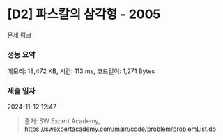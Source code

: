 # [D2] 파스칼의 삼각형 - 2005 

[문제 링크](https://swexpertacademy.com/main/code/problem/problemDetail.do?contestProbId=AV5P0-h6Ak4DFAUq) 

### 성능 요약

메모리: 18,472 KB, 시간: 113 ms, 코드길이: 1,271 Bytes

### 제출 일자

2024-11-12 12:47



> 출처: SW Expert Academy, https://swexpertacademy.com/main/code/problem/problemList.do